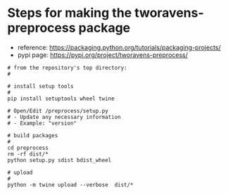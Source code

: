 
# Steps for making the tworavens-preprocess package

- reference: https://packaging.python.org/tutorials/packaging-projects/
- pypi page: https://pypi.org/project/tworavens-preprocess/

```
# from the repository's top directory:
#

# install setup tools
#
pip install setuptools wheel twine

# Open/Edit /preprocess/setup.py
# - Update any necessary information
# - Example: "version"

# build packages
#
cd preprocess
rm -rf dist/*
python setup.py sdist bdist_wheel

# upload
#
python -m twine upload --verbose  dist/*
```
